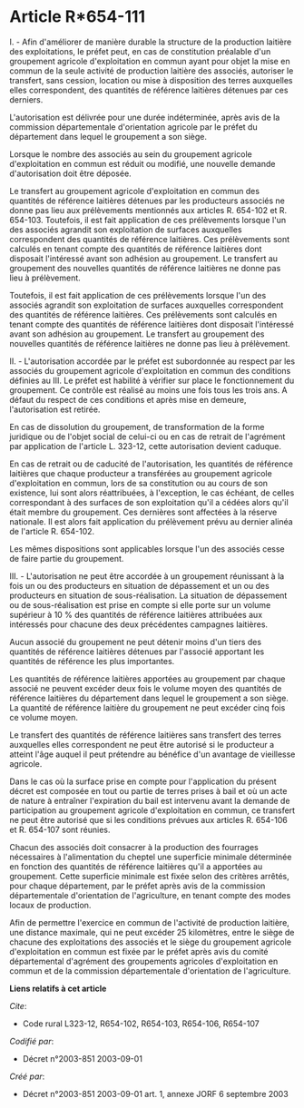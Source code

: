 # Article R*654-111

I. - Afin d'améliorer de manière durable la structure de la production laitière des exploitations, le préfet peut, en cas de
constitution préalable d'un groupement agricole d'exploitation en commun ayant pour objet la mise en commun de la seule
activité de production laitière des associés, autoriser le transfert, sans cession, location ou mise à disposition des terres
auxquelles elles correspondent, des quantités de référence laitières détenues par ces derniers.

L'autorisation est délivrée pour une durée indéterminée, après avis de la commission départementale d'orientation agricole
par le préfet du département dans lequel le groupement a son siège.

Lorsque le nombre des associés au sein du groupement agricole d'exploitation en commun est réduit ou modifié, une nouvelle
demande d'autorisation doit être déposée.

Le transfert au groupement agricole d'exploitation en commun des quantités de référence laitières détenues par les
producteurs associés ne donne pas lieu aux prélèvements mentionnés aux articles R. 654-102 et R. 654-103. Toutefois, il est
fait application de ces prélèvements lorsque l'un des associés agrandit son exploitation de surfaces auxquelles correspondent
des quantités de référence laitières. Ces prélèvements sont calculés en tenant compte des quantités de référence laitières
dont disposait l'intéressé avant son adhésion au groupement. Le transfert au groupement des nouvelles quantités de référence
laitières ne donne pas lieu à prélèvement.

Toutefois, il est fait application de ces prélèvements lorsque l'un des associés agrandit son exploitation de surfaces
auxquelles correspondent des quantités de référence laitières. Ces prélèvements sont calculés en tenant compte des quantités
de référence laitières dont disposait l'intéressé avant son adhésion au groupement. Le transfert au groupement des nouvelles
quantités de référence laitières ne donne pas lieu à prélèvement.

II. - L'autorisation accordée par le préfet est subordonnée au respect par les associés du groupement agricole d'exploitation
en commun des conditions définies au III. Le préfet est habilité à vérifier sur place le fonctionnement du groupement. Ce
contrôle est réalisé au moins une fois tous les trois ans. A défaut du respect de ces conditions et après mise en demeure,
l'autorisation est retirée.

En cas de dissolution du groupement, de transformation de la forme juridique ou de l'objet social de celui-ci ou en cas de
retrait de l'agrément par application de l'article L. 323-12, cette autorisation devient caduque.

En cas de retrait ou de caducité de l'autorisation, les quantités de référence laitières que chaque producteur a transférées
au groupement agricole d'exploitation en commun, lors de sa constitution ou au cours de son existence, lui sont alors
réattribuées, à l'exception, le cas échéant, de celles correspondant à des surfaces de son exploitation qu'il a cédées alors
qu'il était membre du groupement. Ces dernières sont affectées à la réserve nationale. Il est alors fait application du
prélèvement prévu au dernier alinéa de l'article R. 654-102.

Les mêmes dispositions sont applicables lorsque l'un des associés cesse de faire partie du groupement.

III. - L'autorisation ne peut être accordée à un groupement réunissant à la fois un ou des producteurs en situation de
dépassement et un ou des producteurs en situation de sous-réalisation. La situation de dépassement ou de sous-réalisation est
prise en compte si elle porte sur un volume supérieur à 10 % des quantités de référence laitières attribuées aux intéressés
pour chacune des deux précédentes campagnes laitières.

Aucun associé du groupement ne peut détenir moins d'un tiers des quantités de référence laitières détenues par l'associé
apportant les quantités de référence les plus importantes.

Les quantités de référence laitières apportées au groupement par chaque associé ne peuvent excéder deux fois le volume moyen
des quantités de référence laitières du département dans lequel le groupement a son siège. La quantité de référence laitière
du groupement ne peut excéder cinq fois ce volume moyen.

Le transfert des quantités de référence laitières sans transfert des terres auxquelles elles correspondent ne peut être
autorisé si le producteur a atteint l'âge auquel il peut prétendre au bénéfice d'un avantage de vieillesse agricole.

Dans le cas où la surface prise en compte pour l'application du présent décret est composée en tout ou partie de terres
prises à bail et où un acte de nature à entraîner l'expiration du bail est intervenu avant la demande de participation au
groupement agricole d'exploitation en commun, ce transfert ne peut être autorisé que si les conditions prévues aux articles
R. 654-106 et R. 654-107 sont réunies.

Chacun des associés doit consacrer à la production des fourrages nécessaires à l'alimentation du cheptel une superficie
minimale déterminée en fonction des quantités de référence laitières qu'il a apportées au groupement. Cette superficie
minimale est fixée selon des critères arrêtés, pour chaque département, par le préfet après avis de la commission
départementale d'orientation de l'agriculture, en tenant compte des modes locaux de production.

Afin de permettre l'exercice en commun de l'activité de production laitière, une distance maximale, qui ne peut excéder 25
kilomètres, entre le siège de chacune des exploitations des associés et le siège du groupement agricole d'exploitation en
commun est fixée par le préfet après avis du comité départemental d'agrément des groupements agricoles d'exploitation en
commun et de la commission départementale d'orientation de l'agriculture.

**Liens relatifs à cet article**

_Cite_:

  - Code rural L323-12, R654-102, R654-103, R654-106, R654-107

_Codifié par_:

  - Décret n°2003-851 2003-09-01

_Créé par_:

  - Décret n°2003-851 2003-09-01 art. 1, annexe JORF 6 septembre 2003

